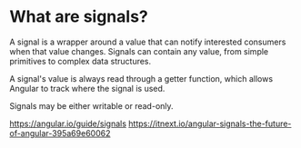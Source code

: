 # What are signals? #


A signal is a wrapper around a value that can notify interested consumers when that value changes. Signals can contain any value, from simple primitives to complex data structures.

A signal's value is always read through a getter function, which allows Angular to track where the signal is used.

Signals may be either writable or read-only.

https://angular.io/guide/signals
https://itnext.io/angular-signals-the-future-of-angular-395a69e60062
